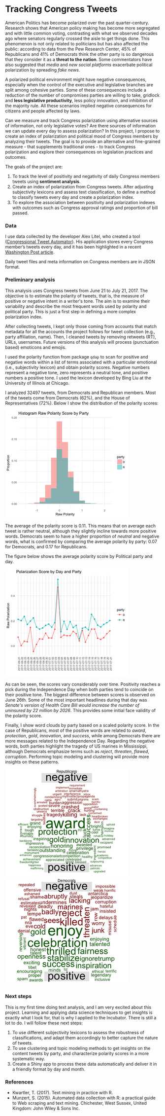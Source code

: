 
# Tracking Congress Tweets

American Politics has become polarized over the past quarter-century. Research shows that American policy making has become more segregated and with little common voting, contrasting with what we observed decades ago where senators regularly crossed the aisle to get things done. This phenomenon is not only related to politicians but has also affected the public: according to data from the Pew Research Center, 45% of Republicans and 41% of Democrats think the other party is so dangerous that they consider it as a **threat to the nation**. Some commentators have also suggested that *media* and *new social platforms* exacerbate political polarization by spreading *fake news*.

A polarized political environment might have negative consequences, especially when the control of the executive and legislative branches are split among cohesive parties. Some of these consequences include a reduction of the number of compromises parties are willing to take, gridlock and **less legislative productivity**,  less policy innovation, and inhibition of the majority rule. All these scenarios implied negative consequences for citizens and people affected by laws.

Can we measure and track Congress polarization using alternative sources of information, not only legislative votes? Are there sources of information we can update every day to assess polarization? In this project, I propose to create an index of polarization and political mood of Congress members by analyzing their tweets. The goal is to provide an alternative and fine-grained measure - that supplements traditional ones - to track Congress polarization and explore their consequences on legislation practices and outcomes.

The goals of the project are:

1. To track the level of positivity and negativity of daily Congress members tweets using **sentiment analysis**.
2. Create an index of polarization from Congress tweets. After adjusting subjectivity lexicons and assess text classification, to define a method to classify tweets every day and create a polarization index.
4. To explore the association between positivity and polarization indexes with outcomes such as Congress approval ratings and proportion of bill passed.

### Data

I use data collected by the developer Alex Litel, who created a tool ([Congressional Tweet Automator](https://github.com/alexlitel/congresstweets)). His application stores every Congress member’s tweets every day, and it has been highlighted in a recent [Washington Post article](https://www.washingtonpost.com/news/politics/wp/2017/06/26/how-congress-tweets-visualized/?utm_term=.6e80a8653a5f).

Daily tweet files and meta information on Congress members are in JSON format.

### Preliminary analysis

This analysis uses Congress tweets from June 21 to July 21, 2017. The objective is to estimate the polarity of tweets, that is, the measure of positive or negative intent in a writer's tone. The aim is to examine their variability and describe the most frequent words used by polarity and political party. This is just a first step in defining a more complex polarization index.

After collecting tweets, I kept only those coming from accounts that match metadata for all the accounts the project follows for tweet collection (e.g., party affiliation, name). Then, I cleaned tweets by removing retweets (RT), URLs, usernames. Future versions of this analysis will process (punctuation based) emoticons and emojis.

I used the polarity function from package `qdap` to scan for positive and negative words within a list of terms associated with a particular emotional (i.e.,  subjectivity lexicon) and obtain polarity scores. Negative numbers represent a negative tone, zero represents a neutral tone, and positive numbers a positive tone. I used the lexicon developed by Bing Liu at the University of Illinois at Chicago.

I analyzed 32497 tweets, from Democrats and Republican members. Most of the tweets come from Democrats (62%), and the House of Representatives (72%). Below I show the distribution of the polarity scores:

![](figures/hist_polarity.png)

The average of the polarity score is 0.11. This means that on average each tweet is rather neutral, although they slightly incline towards more positive words. Democrats seem to have a higher proportion of *neutral* and negative words, what is confirmed by comparing the average polarity by party:  0.07 for Democrats, and 0.17 for Republicans.

The figure below shows the average polarity score by Political party and day.

![](figures/trend_polarity.png)

As can be seen, the scores vary considerably over time. Positivity reaches a pick during the Independence Day when both parties tend to coincide on their positive tone. The biggest difference between scores is observed on June 26th. Some of the most important headlines during that day was *Senate's version of Health Care Bill would increase the number of uninsured by 22 million by 2026*. This provides some initial face validity of the polarity score.

Finally, I show word clouds by party based on a scaled polarity score. In the case of Republicans, most of the positive words are related to *award*, *protection*, *gold*, *innovation*, and *success*, while among Democrats there are more messages related to the Independence Day. Regarding the negative words, both parties highlight the tragedy of US marines in Mississippi, although Democrats emphasize terms such as *reject*, *threaten*, *flawed*, *corruption*. Performing topic modeling and clustering will provide more insights on these patterns.


![](figures/words_r.png)
![](figures/words_d.png)

### Next steps

This is my first time doing text analysis, and I am very excited about this project. Learning and applying data science techniques to get insights is exactly what I look for, that is why I applied to the Incubator. There is still a lot to do. I will follow these next steps:

1. To use different subjectivity lexicons to assess the robustness of classifications, and adapt them accordingly to better capture the nature of tweets.
3. To use clustering and topic modeling methods to get insights on the content tweets by party, and characterize polarity scores in a more systematic way.
4. Create a Shiny app to process these data automatically and deliver it in a friendly format by day and month.

### References

- Kwartler, T. (2017). Text mining in practice with R.
- Munzert, S. (2015). Automated data collection with R: a practical guide to Web scraping and text mining. Chichester, West Sussex, United Kingdom: John Wiley & Sons Inc.
